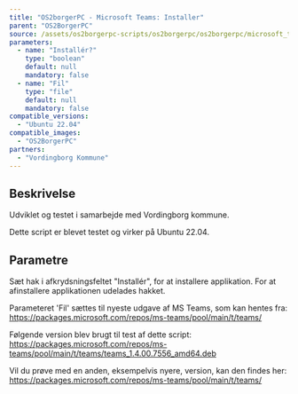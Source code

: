 ```yaml
---
title: "OS2borgerPC - Microsoft Teams: Installer"
parent: "OS2BorgerPC"
source: /assets/os2borgerpc-scripts/os2borgerpc/os2borgerpc/microsoft_teams_install.sh
parameters:
  - name: "Installér?"
    type: "boolean"
    default: null
    mandatory: false
  - name: "Fil"
    type: "file"
    default: null
    mandatory: false
compatible_versions:
  - "Ubuntu 22.04"
compatible_images:
  - "OS2BorgerPC"
partners:
  - "Vordingborg Kommune"
---
```


## Beskrivelse
Udviklet og testet i samarbejde med Vordingborg kommune.

Dette script er blevet testet og virker på Ubuntu 22.04.

## Parametre

Sæt hak i afkrydsningsfeltet "Installér", for at installere applikation. For at afinstallere applikationen udelades hakket.

Parameteret 'Fil' sættes til nyeste udgave af MS Teams, som kan hentes fra: https://packages.microsoft.com/repos/ms-teams/pool/main/t/teams/

Følgende version blev brugt til test af dette script:
https://packages.microsoft.com/repos/ms-teams/pool/main/t/teams/teams_1.4.00.7556_amd64.deb

Vil du prøve med en anden, eksempelvis nyere, version, kan den findes her:
https://packages.microsoft.com/repos/ms-teams/pool/main/t/teams/
